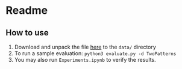 # Readme

## How to use

1. Download and unpack the file [here](https://drive.google.com/file/d/13PwgJNBTnyT1IjbUxFqQlqq2VTGDVw8N/view?usp=sharing) to the `data/` directory
1. To run a sample evaluation: `python3 evaluate.py -d TwoPatterns`
1. You may also run `Experiments.ipynb` to verify the results. 
